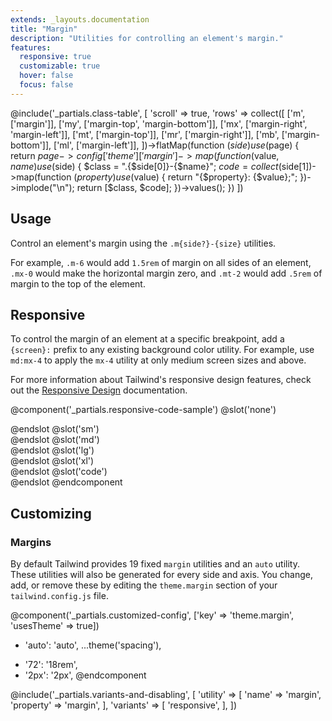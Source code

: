 ```yaml
---
extends: _layouts.documentation
title: "Margin"
description: "Utilities for controlling an element's margin."
features:
  responsive: true
  customizable: true
  hover: false
  focus: false
---
```


@include('_partials.class-table', [
  'scroll' => true,
  'rows' => collect([
    ['m', ['margin']],
    ['my', ['margin-top', 'margin-bottom']],
    ['mx', ['margin-right', 'margin-left']],
    ['mt', ['margin-top']],
    ['mr', ['margin-right']],
    ['mb', ['margin-bottom']],
    ['ml', ['margin-left']],
  ])->flatMap(function ($side) use ($page) {
    return $page->config['theme']['margin']->map(function ($value, $name) use ($side) {
      $class = ".{$side[0]}-{$name}";
      $code = collect($side[1])->map(function ($property) use ($value) {
        return "{$property}: {$value};";
      })->implode("\n");
      return [$class, $code];
    })->values();
  })
])

## Usage

Control an element's margin using the `.m{side?}-{size}` utilities.

For example, `.m-6` would add `1.5rem` of margin on all sides of an element, `.mx-0` would make the horizontal margin zero, and `.mt-2` would add `.5rem` of margin to the top of the element.

## Responsive

To control the margin of an element at a specific breakpoint, add a `{screen}:` prefix to any existing background color utility. For example, use `md:mx-4` to apply the `mx-4` utility at only medium screen sizes and above.

For more information about Tailwind's responsive design features, check out the [Responsive Design](/docs/responsive-design) documentation.

@component('_partials.responsive-code-sample')
@slot('none')
<div class="bg-orange-400 flex">
  <div class="bg-gray-200 flex-1"></div>
  <div class="bg-gray-600 w-12 h-12 m-0"></div>
  <div class="bg-gray-200 flex-1"></div>
</div>
@endslot
@slot('sm')
<div class="bg-orange-400 flex">
  <div class="bg-gray-200 flex-1"></div>
  <div class="bg-gray-600 w-12 h-12 ml-4"></div>
  <div class="bg-gray-200 flex-1"></div>
</div>
@endslot
@slot('md')
<div class="bg-orange-400 flex">
  <div class="bg-gray-200 flex-1"></div>
  <div class="bg-gray-600 w-12 h-12 ml-4 mr-4"></div>
  <div class="bg-gray-200 flex-1"></div>
</div>
@endslot
@slot('lg')
<div class="bg-orange-400 flex">
  <div class="bg-gray-200 flex-1"></div>
  <div class="bg-gray-600 w-12 h-12 ml-4 mr-4 mt-4"></div>
  <div class="bg-gray-200 flex-1"></div>
</div>
@endslot
@slot('xl')
<div class="bg-orange-400 flex">
  <div class="bg-gray-200 flex-1"></div>
  <div class="bg-gray-600 w-12 h-12 ml-4 mr-4 mt-4 mb-4"></div>
  <div class="bg-gray-200 flex-1"></div>
</div>
@endslot
@slot('code')
<div class="bg-orange-400 flex">
  <!-- ... -->
  <div class="none:m-0 sm:ml-4 md:mr-4 lg:mt-4 xl:mb-4 ..."></div>
  <!-- ... -->
</div>
@endslot
@endcomponent

## Customizing

### Margins

By default Tailwind provides 19 fixed `margin` utilities and an `auto` utility. These utilities will also be generated for every side and axis. You change, add, or remove these by editing the `theme.margin` section of your `tailwind.config.js` file.

@component('_partials.customized-config', ['key' => 'theme.margin', 'usesTheme' => true])
- 'auto': 'auto',
  ...theme('spacing'),
+ '72': '18rem',
+ '2px': '2px',
@endcomponent

@include('_partials.variants-and-disabling', [
    'utility' => [
        'name' => 'margin',
        'property' => 'margin',
    ],
    'variants' => [
        'responsive',
    ],
])


